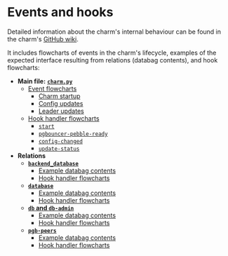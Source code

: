 # Events and hooks

Detailed information about the charm's internal behaviour can be found in the charm's [GitHub wiki](https://github.com/canonical/pgbouncer-k8s-operator/wiki). 

It includes flowcharts of events in the charm's lifecycle, examples of the expected interface resulting from relations (databag contents), and hook flowcharts:

* **Main file:** [**`charm.py`**][charm.py]
  * [Event flowcharts]
    * [Charm startup]
    * [Config updates]
    * [Leader updates]
  * [Hook handler flowcharts]
    * [`start`]
    * [`pgbouncer-pebble-ready`]
    * [`config-changed`]
    * [`update-status`]
* **Relations**
  * [**`backend_database`**][backend_database relation]
    * [Example databag contents][backend_database example]
    * [Hook handler flowcharts][backend_database hooks]
  * [**`database`**][database relation]
    * [Example databag contents][database example]
    * [Hook handler flowcharts][database hooks]
  * [**`db` and `db-admin`**][db and db-admin relations]
    * [Example databag contents][db example]
    * [Hook handler flowcharts][db hooks]
  * [**`pgb-peers`**][pgb-peers relation]
    * [Example databag contents][pgb-peers example]
    * [Hook handler flowcharts][pgb-peers hooks]

<!-- LINKS -->
[charm.py]: https://github.com/canonical/pgbouncer-k8s-operator/wiki/charm.py

[backend_database relation]: https://github.com/canonical/pgbouncer-k8s-operator/wiki/backend_database-relation
[backend_database example]: https://github.com/canonical/pgbouncer-k8s-operator/wiki/backend_database-relation#expected-interface
[backend_database hooks]: https://github.com/canonical/pgbouncer-k8s-operator/wiki/backend_database-relation#hook-handler-flowcharts

[database relation]: https://github.com/canonical/pgbouncer-k8s-operator/wiki/database-relation
[database example]: https://github.com/canonical/pgbouncer-k8s-operator/wiki/database-relation#expected-interface
[database hooks]: https://github.com/canonical/pgbouncer-k8s-operator/wiki/database-relation#hook-handler-flowcharts

[db and db-admin relations]: https://github.com/canonical/pgbouncer-k8s-operator/wiki/db-and-db%E2%80%90admin-relations
[db example]: https://github.com/canonical/pgbouncer-k8s-operator/wiki/db-and-db%E2%80%90admin-relations#expected-interface
[db hooks]: https://github.com/canonical/pgbouncer-k8s-operator/wiki/db-and-db%E2%80%90admin-relations#hook-handler-flowcharts

[pgb-peers relation]: https://github.com/canonical/pgbouncer-k8s-operator/wiki/pgb%E2%80%90peers-relation
[pgb-peers example]: https://github.com/canonical/pgbouncer-k8s-operator/wiki/pgb%E2%80%90peers-relation#expected-interface
[pgb-peers hooks]: https://github.com/canonical/pgbouncer-k8s-operator/wiki/pgb%E2%80%90peers-relation#hook-handler-flowcharts

[Event flowcharts]: https://github.com/canonical/pgbouncer-k8s-operator/wiki/charm.py#event-flow
[Charm startup]: https://github.com/canonical/pgbouncer-k8s-operator/wiki/charm.py#charm-startup
[Config updates]: https://github.com/canonical/pgbouncer-k8s-operator/wiki/charm.py#config-updates
[Leader updates]: https://github.com/canonical/pgbouncer-k8s-operator/wiki/charm.py#leader-updates

[Hook handler flowcharts]: https://github.com/canonical/pgbouncer-k8s-operator/wiki/charm.py#hook-handler-flowcharts
[`start`]: https://github.com/canonical/pgbouncer-k8s-operator/wiki/charm.py#start-hook
[`pgbouncer-pebble-ready`]: https://github.com/canonical/pgbouncer-k8s-operator/wiki/charm.py#pgbouncer-pebble-ready-hook
[`config-changed`]: https://github.com/canonical/pgbouncer-k8s-operator/wiki/charm.py#config-changed-hook
[`update-status`]: https://github.com/canonical/pgbouncer-k8s-operator/wiki/charm.py#update-status-hook